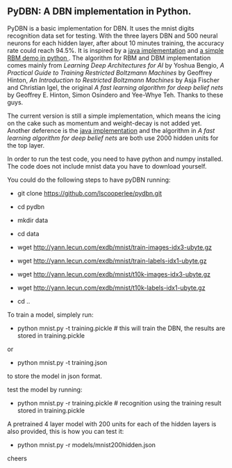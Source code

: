 ## PyDBN: A DBN implementation in Python.


PyDBN is a basic implementation for DBN. It uses the mnist digits recognition data set for testing. With the three layers DBN and 500 neural neurons for each hidden layer, after about 10 minutes training, the accuracy rate could reach 94.5%. It is inspired by a [java implementation](https://github.com/tjake/rbm-dbn-mnist) and [a simple RBM demo in python ](https://github.com/echen/restricted-boltzmann-machines). The algorithm for RBM and DBM implementation comes mainly from *Learning Deep Architectures for AI* by Yoshua Bengio, *A Practical Guide to Training Restricted Boltzmann Machines* by Geoffrey Hinton, *An Introduction to Restricted Boltzmann Machines* by Asja Fischer and Christian Igel, the original *A fast learning algorithm for deep belief nets* by Geoffrey E. Hinton, Simon Osindero and Yee-Whye Teh. Thanks to these guys.


The current version is still a simple implementation, which means the icing on the cake such as momentum and weight-decay is not added yet. Another deference is the [java implementation](https://github.com/tjake/rbm-dbn-mnist) and the algorithm in *A fast learning algorithm for deep belief nets* are both use 2000 hidden units for the top layer. 


In order to run the test code, you need to have python and numpy installed. The code does not include mnist data you have to download yourself.

You could do the following steps to have pyDBN running:

* git clone https://github.com/lscooperlee/pydbn.git

* cd pydbn

* mkdir data

* cd data

* wget http://yann.lecun.com/exdb/mnist/train-images-idx3-ubyte.gz

* wget http://yann.lecun.com/exdb/mnist/train-labels-idx1-ubyte.gz

* wget http://yann.lecun.com/exdb/mnist/t10k-images-idx3-ubyte.gz

* wget http://yann.lecun.com/exdb/mnist/t10k-labels-idx1-ubyte.gz

* cd ..

To train a model, simplely run:

* python mnist.py -t training.pickle 	# this will train the DBN, the results are stored in training.pickle

or 

* python mnist.py -t training.json 

to store the model in json format.

test the model by running:

* python mnist.py -r training.pickle   # recognition using the training result stored in training.pickle

A pretrained 4 layer model with 200 units for each of the hidden layers is also provided, this is how you can test it:

* python mnist.py -r models/mnist200hidden.json


cheers
